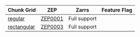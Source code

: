 | Chunk Grid                                                    | ZEP                                                    | Zarrs        | Feature Flag |
| ------------------------------------------------------------- | ------------------------------------------------------ | ------------ | ------------ |
| [regular](crate::array::chunk_grid::RegularChunkGrid)         | [ZEP0001](https://zarr.dev/zeps/accepted/ZEP0001.html) | Full support |              |
| [rectangular](crate::array::chunk_grid::RectangularChunkGrid) | [ZEP0003](https://zarr.dev/zeps/draft/ZEP0003.html)    | Full support |              |
